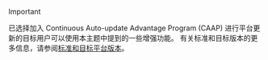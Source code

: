 > [!IMPORTANT]
> 已选择加入 Continuous Auto-update Advantage Program (CAAP) 进行平台更新的目标用户可以使用本主题中提到的一些增强功能。 有关标准和目标版本的更多信息，请参阅[标准和目标平台版本](../../fin-and-ops/get-started/public-preview-releases.md)。
